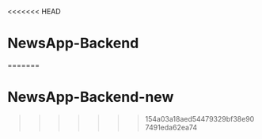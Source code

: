 <<<<<<< HEAD
# NewsApp-Backend
=======
# NewsApp-Backend-new
>>>>>>> 154a03a18aed54479329bf38e907491eda62ea74
